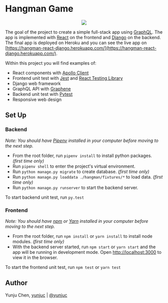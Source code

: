 # Hangman Game
<p align="center">
  <img src="https://user-images.githubusercontent.com/18255878/87886088-1a026800-c9cf-11ea-8d99-d60a2d489068.jpg" />
</p>

The goal of the project to create a simple full-stack app using [GraphQL](https://graphql.org/). The app is implemented with [React](https://reactjs.org/) on the frontend and [Django](https://www.djangoproject.com/) on the backend. The final app is deployed on Heroku and you can see the live app on [https://hangman-react-django.herokuapp.com/](https://hangman-react-django.herokuapp.com/).

Within this project you will find examples of:
- React components with [Apollo Client](https://www.apollographql.com/docs/react/)
- Frontend unit test with [Jest](https://jestjs.io/) and [React Testing Library](https://testing-library.com/docs/react-testing-library/intro)
- Django web framework
- GraphQL API with [Graphene](https://graphene-python.org/)
- Backend unit test with [Pytest](https://docs.pytest.org/en/stable/)
- Responsive web design

## Set Up
### Backend
*Note: You should have [Pipenv](https://pypi.org/project/pipenv/) installed in your computer before moving to the next step.*

- From the root folder, run `pipenv install` to install python packages. *(first time only)*
- Run `pipenv shell` to enter the project's virtual environment.
- Run `python manage.py migrate` to create database. *(first time only)*
- Run `python manage.py loaddata ./hangman/fixtures/*` to load data. *(first time only)*
- Run `python manage.py runserver` to start the backend server.

To start backend unit test, run `py.test`

### Frontend
*Note: You should have [npm](https://testing-library.com/docs/react-testing-library/intro) or [Yarn](https://classic.yarnpkg.com/en/) installed in your computer before moving to the next step.*

- From the root folder, run `npm install` or `yarn install` to install node modules. *(first time only)*
- With the backend server started, run `npm start` or `yarn start` and the app will be running in development mode. Open [http://localhost:3000](http://localhost:3000) to view it in the browser.

To start the frontend unit test, run `npm test` or `yarn test`

## Author
Yunju Chen, [yunjuc](https://github.com/yunjuc) | [@yunjuc](http://twitter.com/yunjuc/)
